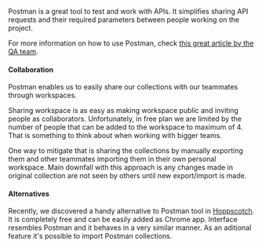 Postman is a great tool to test and work with APIs. It simplifies sharing API requests and their required parameters between people working on the project. 

For more information on how to use Postman, check [this great article by the QA team](https://infinum.com/handbook/qa/tools/using-postman).

#### Collaboration

Postman enables us to easily share our collections with our teammates through workspaces.

Sharing workspace is as easy as making workspace public and inviting people as collaborators. Unfortunately, in free plan we are limited by the number of people that can be added to the workspace to maximum of 4. That is something to think about when working with bigger teams.

One way to mitigate that is sharing the collections by manually exporting them and other teammates importing them in their own personal workspace. Main downfall with this approach is any changes made in original collection are not seen by others until new export/import is made.

#### Alternatives

Recently, we discovered a handy alternative to Postman tool in [Hoppscotch](https://hoppscotch.io/). It is completely free and can be easily added as Chrome app. Interface resembles Postman and it behaves in a very similar manner. As an aditional feature it's possible to import Postman collections.